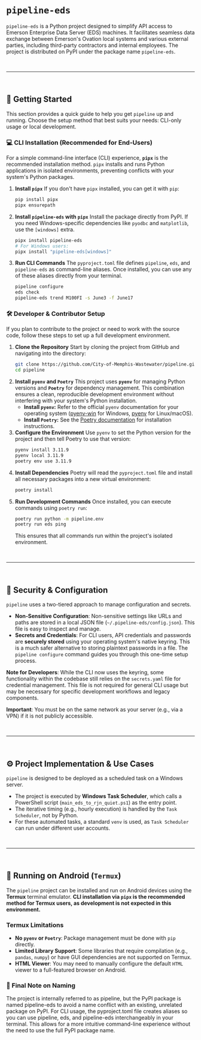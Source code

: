# `pipeline-eds`

`pipeline-eds` is a Python project designed to simplify API access to Emerson Enterprise Data Server (EDS) machines. It facilitates seamless data exchange between Emerson's Ovation local systems and various external parties, including third-party contractors and internal employees. The project is distributed on PyPI under the package name `pipeline-eds`.

<br>
<hr>
<br>

## 🚀 Getting Started

This section provides a quick guide to help you get `pipeline` up and running. Choose the setup method that best suits your needs: CLI-only usage or local development.

### 💻 CLI Installation (Recommended for End-Users)

For a simple command-line interface (CLI) experience, **`pipx`** is the recommended installation method. `pipx` installs and runs Python applications in isolated environments, preventing conflicts with your system's Python packages.

1.  **Install `pipx`**
    If you don't have `pipx` installed, you can get it with `pip`:
    ```bash
    pip install pipx
    pipx ensurepath
    ```
2.  **Install `pipeline-eds` with `pipx`**
    Install the package directly from PyPI. If you need Windows-specific dependencies like `pyodbc` and `matplotlib`, use the `[windows]` extra.
    ```bash
    pipx install pipeline-eds
    # For Windows users:
    pipx install "pipeline-eds[windows]"
    ```
3.  **Run CLI Commands**
    The `pyproject.toml` file defines `pipeline`, `eds`, and `pipeline-eds` as command-line aliases. Once installed, you can use any of these aliases directly from your terminal.
    ```bash
    pipeline configure
    eds check
    pipeline-eds trend M100FI -s June3 -f June17
    ```

### 🛠️ Developer & Contributor Setup

If you plan to contribute to the project or need to work with the source code, follow these steps to set up a full development environment.

1.  **Clone the Repository**
    Start by cloning the project from GitHub and navigating into the directory:
    ```bash
    git clone https://github.com/City-of-Memphis-Wastewater/pipeline.git
    cd pipeline
    ```
2.  **Install `pyenv` and `Poetry`**
    This project uses **`pyenv`** for managing Python versions and **`Poetry`** for dependency management. This combination ensures a clean, reproducible development environment without interfering with your system's Python installation.
      * **Install `pyenv`:** Refer to the official `pyenv` documentation for your operating system ([pyenv-win](https://github.com/pyenv-win/pyenv-win) for Windows, [pyenv](https://github.com/pyenv/pyenv) for Linux/macOS).
      * **Install `Poetry`:** See the [Poetry documentation](https://www.google.com/search?q=https://python-poetry.org/docs/%23installation) for installation instructions.
3.  **Configure the Environment**
    Use `pyenv` to set the Python version for the project and then tell Poetry to use that version:
    ```bash
    pyenv install 3.11.9
    pyenv local 3.11.9
    poetry env use 3.11.9
    ```
4.  **Install Dependencies**
    Poetry will read the `pyproject.toml` file and install all necessary packages into a new virtual environment:
    ```bash
    poetry install
    ```
5.  **Run Development Commands**
    Once installed, you can execute commands using `poetry run`:
    ```bash
    poetry run python -m pipeline.env
    poetry run eds ping
    ```
    This ensures that all commands run within the project's isolated environment.

<br>
<hr>
<br>

## 🔐 Security & Configuration

`pipeline` uses a two-tiered approach to manage configuration and secrets.

  * **Non-Sensitive Configuration**: Non-sensitive settings like URLs and paths are stored in a local JSON file (`~/.pipeline-eds/config.json`). This file is easy to inspect and manage.
  * **Secrets and Credentials**: For CLI users, API credentials and passwords are **securely stored** using your operating system's native keyring. This is a much safer alternative to storing plaintext passwords in a file. The `pipeline configure` command guides you through this one-time setup process.

**Note for Developers**: While the CLI now uses the keyring, some functionality within the codebase still relies on the `secrets.yaml` file for credential management. This file is not required for general CLI usage but may be necessary for specific development workflows and legacy components.

**Important**: You must be on the same network as your server (e.g., via a VPN) if it is not publicly accessible.

<br>
<hr>
<br>

## ⚙️ Project Implementation & Use Cases

`pipeline` is designed to be deployed as a scheduled task on a Windows server.

  * The project is executed by **Windows Task Scheduler**, which calls a PowerShell script (`main_eds_to_rjn_quiet.ps1`) as the entry point.
  * The iterative timing (e.g., hourly execution) is handled by the `Task Scheduler`, not by Python.
  * For these automated tasks, a standard `venv` is used, as `Task Scheduler` can run under different user accounts.

<br>
<hr>
<br>

## 📱 Running on Android (`Termux`)

The `pipeline` project can be installed and run on Android devices using the **Termux** terminal emulator. **CLI installation via `pipx` is the recommended method for Termux users, as development is not expected in this environment.**

### Termux Limitations

  * **No `pyenv` or `Poetry`**: Package management must be done with `pip` directly.
  * **Limited Library Support**: Some libraries that require compilation (e.g., `pandas`, `numpy`) or have GUI dependencies are not supported on Termux.
  * **HTML Viewer**: You may need to manually configure the default `HTML` viewer to a full-featured browser on Android.
  
### 📝 Final Note on Naming
The project is internally referred to as pipeline, but the PyPI package is named pipeline-eds to avoid a name conflict with an existing, unrelated package on PyPI. For CLI usage, the pyproject.toml file creates aliases so you can use pipeline, eds, and pipeline-eds interchangeably in your terminal. This allows for a more intuitive command-line experience without the need to use the full PyPI package name.